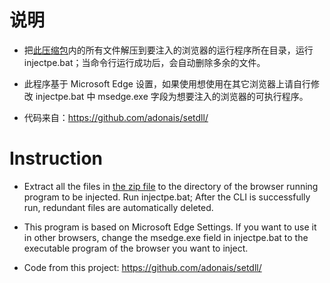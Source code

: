 # 说明
* 把[此压缩包](https://github.com/Bush2021/chrome_plus/blob/main/setdll/setdll.7z)内的所有文件解压到要注入的浏览器的运行程序所在目录，运行 injectpe.bat；当命令行运行成功后，会自动删除多余的文件。

* 此程序基于 Microsoft Edge 设置，如果使用想使用在其它浏览器上请自行修改 injectpe.bat 中 msedge.exe 字段为想要注入的浏览器的可执行程序。

* 代码来自：https://github.com/adonais/setdll/

# Instruction
* Extract all the files in [the zip file](https://github.com/Bush2021/chrome_plus/blob/main/setdll/setdll.7z) to the directory of the browser running program to be injected. Run injectpe.bat; After the CLI is successfully run, redundant files are automatically deleted.

* This program is based on Microsoft Edge Settings. If you want to use it in other browsers, change the msedge.exe field in injectpe.bat to the executable program of the browser you want to inject.

* Code from this project: https://github.com/adonais/setdll/
